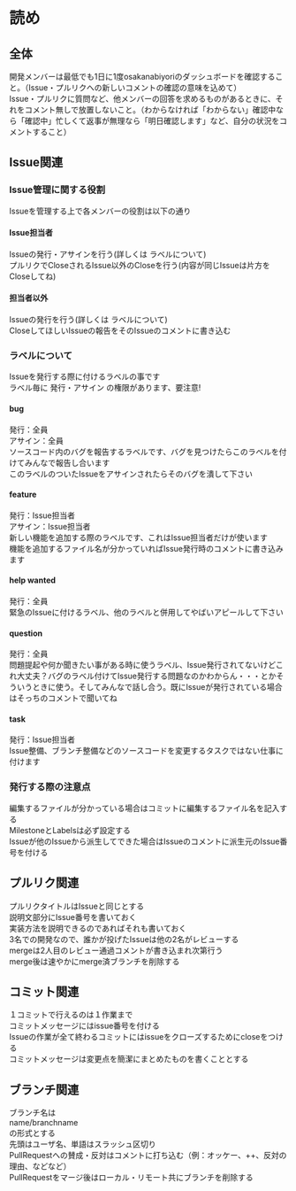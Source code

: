 # 読め  
  
全体
----------------------
開発メンバーは最低でも1日に1度osakanabiyoriのダッシュボードを確認すること。（Issue・プルリクへの新しいコメントの確認の意味を込めて）  
Issue・プルリクに質問など、他メンバーの回答を求めるものがあるときに、それをコメント無しで放置しないこと。（わからなければ「わからない」確認中なら「確認中」忙しくて返事が無理なら「明日確認します」など、自分の状況をコメントすること）  
  
Issue関連  
----------------------  

### Issue管理に関する役割  
Issueを管理する上で各メンバーの役割は以下の通り  

#### Issue担当者  

Issueの発行・アサインを行う(詳しくは ラベルについて)  
プルリクでCloseされるIssue以外のCloseを行う(内容が同じIssueは片方をCloseしてね)  

#### 担当者以外  

Issueの発行を行う(詳しくは ラベルについて)  
CloseしてほしいIssueの報告をそのIssueのコメントに書き込む  

### ラベルについて  

Issueを発行する際に付けるラベルの事です  
ラベル毎に 発行・アサイン の権限があります、要注意!  

#### bug  

発行：全員  
アサイン：全員  
ソースコード内のバグを報告するラベルです、バグを見つけたらこのラベルを付けてみんなで報告し合います  
このラベルのついたIssueをアサインされたらそのバグを潰して下さい  

#### feature

発行：Issue担当者  
アサイン：Issue担当者  
新しい機能を追加する際のラベルです、これはIssue担当者だけが使います  
機能を追加するファイル名が分かっていればIssue発行時のコメントに書き込みます  

#### help wanted  

発行：全員  
緊急のIssueに付けるラベル、他のラベルと併用してやばいアピールして下さい  

#### question  

発行：全員  
問題提起や何か聞きたい事がある時に使うラベル、Issue発行されてないけどこれ大丈夫？バグのラベル付けてIssue発行する問題なのかわからん・・・とかそういうときに使う。そしてみんなで話し合う。既にIssueが発行されている場合はそっちのコメントで聞いてね  

#### task  

発行：Issue担当者  
Issue整備、ブランチ整備などのソースコードを変更するタスクではない仕事に付けます  


### 発行する際の注意点  
編集するファイルが分かっている場合はコミットに編集するファイル名を記入する  
MilestoneとLabelsは必ず設定する  
Issueが他のIssueから派生してできた場合はIssueのコメントに派生元のIssue番号を付ける  

  
プルリク関連  
-----------------------
プルリクタイトルはIssueと同じとする    
説明文部分にIssue番号を書いておく  
実装方法を説明できるのであればそれも書いておく  
3名での開発なので、誰かが投げたIssueは他の2名がレビューする  
mergeは2人目のレビュー通過コメントが書き込まれ次第行う  
merge後は速やかにmerge済ブランチを削除する    
  
コミット関連  
------------------------  
１コミットで行えるのは１作業まで  
コミットメッセージにはissue番号を付ける  
Issueの作業が全て終わるコミットにはissueをクローズするためにcloseをつける  
コミットメッセージは変更点を簡潔にまとめたものを書くこととする  

ブランチ関連  
--------------------------
ブランチ名は  
name/branchname  
の形式とする  
先頭はユーザ名、単語はスラッシュ区切り  
PullRequestへの賛成・反対はコメントに打ち込む（例：オッケー、++、反対の理由、などなど）  
PullRequestをマージ後はローカル・リモート共にブランチを削除する  

